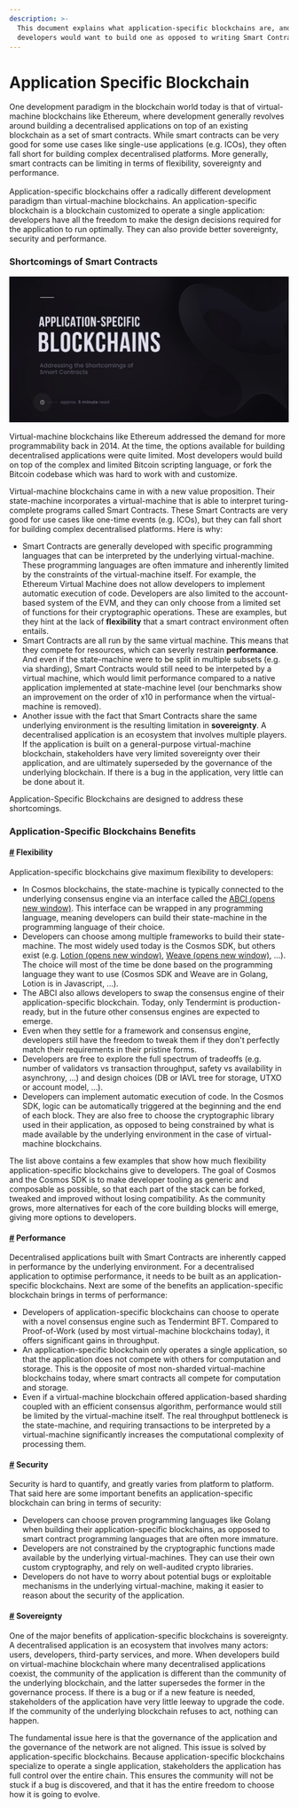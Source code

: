 ```yaml
---
description: >-
  This document explains what application-specific blockchains are, and why
  developers would want to build one as opposed to writing Smart Contracts.
---
```


# Application Specific Blockchain

One development paradigm in the blockchain world today is that of virtual-machine blockchains like Ethereum, where development generally revolves around building a decentralised applications on top of an existing blockchain as a set of smart contracts. While smart contracts can be very good for some use cases like single-use applications (e.g. ICOs), they often fall short for building complex decentralised platforms. More generally, smart contracts can be limiting in terms of flexibility, sovereignty and performance.\
\
Application-specific blockchains offer a radically different development paradigm than virtual-machine blockchains. An application-specific blockchain is a blockchain customized to operate a single application: developers have all the freedom to make the design decisions required for the application to run optimally. They can also provide better sovereignty, security and performance.

### Shortcomings of Smart Contracts

![Read our high-level overview article on our Medium. Cosmos SDK documentation follows.](<../.gitbook/assets/image (12).png>)

Virtual-machine blockchains like Ethereum addressed the demand for more programmability back in 2014. At the time, the options available for building decentralised applications were quite limited. Most developers would build on top of the complex and limited Bitcoin scripting language, or fork the Bitcoin codebase which was hard to work with and customize.

Virtual-machine blockchains came in with a new value proposition. Their state-machine incorporates a virtual-machine that is able to interpret turing-complete programs called Smart Contracts. These Smart Contracts are very good for use cases like one-time events (e.g. ICOs), but they can fall short for building complex decentralised platforms. Here is why:

* Smart Contracts are generally developed with specific programming languages that can be interpreted by the underlying virtual-machine. These programming languages are often immature and inherently limited by the constraints of the virtual-machine itself. For example, the Ethereum Virtual Machine does not allow developers to implement automatic execution of code. Developers are also limited to the account-based system of the EVM, and they can only choose from a limited set of functions for their cryptographic operations. These are examples, but they hint at the lack of **flexibility** that a smart contract environment often entails.
* Smart Contracts are all run by the same virtual machine. This means that they compete for resources, which can severly restrain **performance**. And even if the state-machine were to be split in multiple subsets (e.g. via sharding), Smart Contracts would still need to be interpeted by a virtual machine, which would limit performance compared to a native application implemented at state-machine level (our benchmarks show an improvement on the order of x10 in performance when the virtual-machine is removed).
* Another issue with the fact that Smart Contracts share the same underlying environment is the resulting limitation in **sovereignty**. A decentralised application is an ecosystem that involves multiple players. If the application is built on a general-purpose virtual-machine blockchain, stakeholders have very limited sovereignty over their application, and are ultimately superseded by the governance of the underlying blockchain. If there is a bug in the application, very little can be done about it.

Application-Specific Blockchains are designed to address these shortcomings.

### Application-Specific Blockchains Benefits

#### [#](https://docs.cosmos.network/v0.44/intro/why-app-specific.html#flexibility) Flexibility <a href="#flexibility" id="flexibility"></a>

Application-specific blockchains give maximum flexibility to developers:

* In Cosmos blockchains, the state-machine is typically connected to the underlying consensus engine via an interface called the [ABCI (opens new window)](https://docs.tendermint.com/v0.34/spec/abci/). This interface can be wrapped in any programming language, meaning developers can build their state-machine in the programming language of their choice.
* Developers can choose among multiple frameworks to build their state-machine. The most widely used today is the Cosmos SDK, but others exist (e.g. [Lotion (opens new window)](https://github.com/nomic-io/lotion), [Weave (opens new window)](https://github.com/iov-one/weave), ...). The choice will most of the time be done based on the programming language they want to use (Cosmos SDK and Weave are in Golang, Lotion is in Javascript, ...).
* The ABCI also allows developers to swap the consensus engine of their application-specific blockchain. Today, only Tendermint is production-ready, but in the future other consensus engines are expected to emerge.
* Even when they settle for a framework and consensus engine, developers still have the freedom to tweak them if they don't perfectly match their requirements in their pristine forms.
* Developers are free to explore the full spectrum of tradeoffs (e.g. number of validators vs transaction throughput, safety vs availability in asynchrony, ...) and design choices (DB or IAVL tree for storage, UTXO or account model, ...).
* Developers can implement automatic execution of code. In the Cosmos SDK, logic can be automatically triggered at the beginning and the end of each block. They are also free to choose the cryptographic library used in their application, as opposed to being constrained by what is made available by the underlying environment in the case of virtual-machine blockchains.

The list above contains a few examples that show how much flexibility application-specific blockchains give to developers. The goal of Cosmos and the Cosmos SDK is to make developer tooling as generic and composable as possible, so that each part of the stack can be forked, tweaked and improved without losing compatibility. As the community grows, more alternatives for each of the core building blocks will emerge, giving more options to developers.

#### [#](https://docs.cosmos.network/v0.44/intro/why-app-specific.html#performance) Performance <a href="#performance" id="performance"></a>

Decentralised applications built with Smart Contracts are inherently capped in performance by the underlying environment. For a decentralised application to optimise performance, it needs to be built as an application-specific blockchains. Next are some of the benefits an application-specific blockchain brings in terms of performance:

* Developers of application-specific blockchains can choose to operate with a novel consensus engine such as Tendermint BFT. Compared to Proof-of-Work (used by most virtual-machine blockchains today), it offers significant gains in throughput.
* An application-specific blockchain only operates a single application, so that the application does not compete with others for computation and storage. This is the opposite of most non-sharded virtual-machine blockchains today, where smart contracts all compete for computation and storage.
* Even if a virtual-machine blockchain offered application-based sharding coupled with an efficient consensus algorithm, performance would still be limited by the virtual-machine itself. The real throughput bottleneck is the state-machine, and requiring transactions to be interpreted by a virtual-machine significantly increases the computational complexity of processing them.

#### [#](https://docs.cosmos.network/v0.44/intro/why-app-specific.html#security) Security <a href="#security" id="security"></a>

Security is hard to quantify, and greatly varies from platform to platform. That said here are some important benefits an application-specific blockchain can bring in terms of security:

* Developers can choose proven programming languages like Golang when building their application-specific blockchains, as opposed to smart contract programming languages that are often more immature.
* Developers are not constrained by the cryptographic functions made available by the underlying virtual-machines. They can use their own custom cryptography, and rely on well-audited crypto libraries.
* Developers do not have to worry about potential bugs or exploitable mechanisms in the underlying virtual-machine, making it easier to reason about the security of the application.

#### [#](https://docs.cosmos.network/v0.44/intro/why-app-specific.html#sovereignty) Sovereignty <a href="#sovereignty" id="sovereignty"></a>

One of the major benefits of application-specific blockchains is sovereignty. A decentralised application is an ecosystem that involves many actors: users, developers, third-party services, and more. When developers build on virtual-machine blockchain where many decentralised applications coexist, the community of the application is different than the community of the underlying blockchain, and the latter supersedes the former in the governance process. If there is a bug or if a new feature is needed, stakeholders of the application have very little leeway to upgrade the code. If the community of the underlying blockchain refuses to act, nothing can happen.

The fundamental issue here is that the governance of the application and the governance of the network are not aligned. This issue is solved by application-specific blockchains. Because application-specific blockchains specialize to operate a single application, stakeholders the application has full control over the entire chain. This ensures the community will not be stuck if a bug is discovered, and that it has the entire freedom to choose how it is going to evolve.
